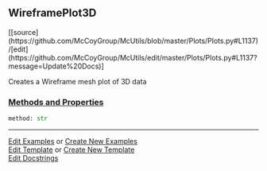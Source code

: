 ## <a id="McUtils.Plots.Plots.WireframePlot3D">WireframePlot3D</a> 
<div class="docs-source-link" markdown="1">
[[source](https://github.com/McCoyGroup/McUtils/blob/master/Plots/Plots.py#L1137)/[edit](https://github.com/McCoyGroup/McUtils/edit/master/Plots/Plots.py#L1137?message=Update%20Docs)]
</div>

Creates a Wireframe mesh plot of 3D data

<div class="collapsible-section">
 <div class="collapsible-section collapsible-section-header" markdown="1">
 
### <a class="collapse-link" data-toggle="collapse" href="#methods">Methods and Properties</a> <a class="float-right" data-toggle="collapse" href="#methods"><i class="fa fa-chevron-down"></i></a>

 </div>
 <div class="collapsible-section collapsible-section-body collapse" id="methods" markdown="1">

```python
method: str
```


 </div>
</div>




___

[Edit Examples](https://github.com/McCoyGroup/McUtils/edit/gh-pages/ci/examples/McUtils/Plots/Plots/WireframePlot3D.md) or 
[Create New Examples](https://github.com/McCoyGroup/McUtils/new/gh-pages/?filename=ci/examples/McUtils/Plots/Plots/WireframePlot3D.md) <br/>
[Edit Template](https://github.com/McCoyGroup/McUtils/edit/gh-pages/ci/docs/McUtils/Plots/Plots/WireframePlot3D.md) or 
[Create New Template](https://github.com/McCoyGroup/McUtils/new/gh-pages/?filename=ci/docs/templates/McUtils/Plots/Plots/WireframePlot3D.md) <br/>
[Edit Docstrings](https://github.com/McCoyGroup/McUtils/edit/master/Plots/Plots.py#L1137?message=Update%20Docs)